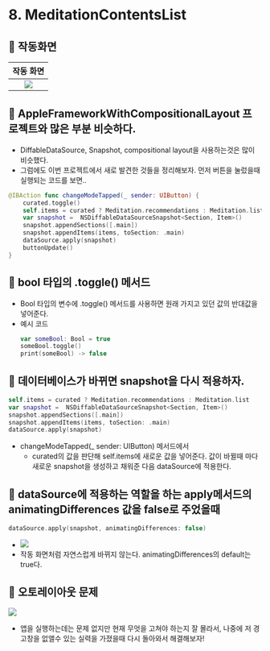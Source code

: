 # 8. MeditationContentsList

## 🍎 작동화면

|            작동 화면             |
|:--------------------------------:|
| ![](https://i.imgur.com/Py45w6Q.gif) |


## 🍎 AppleFrameworkWithCompositionalLayout 프로젝트와 많은 부분 비슷하다.

- DiffableDataSource, Snapshot, compositional layout을 사용하는것은 많이 비슷했다.
- 그럼에도 이번 프로젝트에서 새로 발견한 것들을 정리해보자. 먼저 버튼을 눌렀을때 실행되는 코드를 보면..
```swift
@IBAction func changeModeTapped(_ sender: UIButton) {
    curated.toggle()
    self.items = curated ? Meditation.recommendations : Meditation.list
    var snapshot =  NSDiffableDataSourceSnapshot<Section, Item>()
    snapshot.appendSections([.main])
    snapshot.appendItems(items, toSection: .main)
    dataSource.apply(snapshot)
    buttonUpdate()
}
```
## 🍎 bool 타입의 .toggle() 메서드
- Bool 타입의 변수에 .toggle() 메서드를 사용하면 원래 가지고 있던 값의 반대값을 넣어준다.
- 예시 코드
    ```swift
    var someBool: Bool = true
    someBool.toggle()
    print(someBool) -> false
    ```
## 🍎 데이터베이스가 바뀌면 snapshot을 다시 적용하자.
```swift
self.items = curated ? Meditation.recommendations : Meditation.list
var snapshot =  NSDiffableDataSourceSnapshot<Section, Item>()
snapshot.appendSections([.main])
snapshot.appendItems(items, toSection: .main)
dataSource.apply(snapshot)
```
- changeModeTapped(_ sender: UIButton) 메서드에서
    - curated의 값을 판단해 self.items에 새로운 값을 넣어준다. 값이 바뀔때 마다 새로운 snapshot을 생성하고 채워준 다음 dataSource에 적용한다. 


## 🍎 dataSource에 적용하는 역할을 하는 apply메서드의 animatingDifferences 값을 false로 주었을때

```swift
dataSource.apply(snapshot, animatingDifferences: false)
```

- ![](https://i.imgur.com/mFucuLk.gif)
- 작동 화면처럼 자연스럽게 바뀌지 않는다. animatingDifferences의 default는 true다.

## 🍎 오토레이아웃 문제
![](https://i.imgur.com/jT2wajy.jpg)
- 앱을 실행하는데는 문제 없지만 현재 무엇을 고쳐야 하는지 잘 몰라서, 나중에 저 경고창을 없앨수 있는 실력을 가졌을때 다시 돌아와서 해결해보자!
